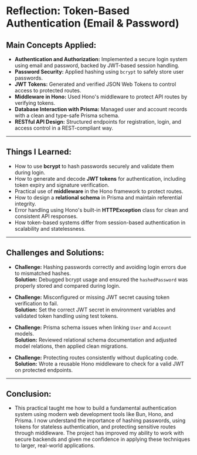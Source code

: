 # Reflection: Token-Based Authentication (Email & Password)

## Main Concepts Applied:

- **Authentication and Authorization:** Implemented a secure login system using email and password, backed by JWT-based session handling.
- **Password Security:** Applied hashing using `bcrypt` to safely store user passwords.
- **JWT Tokens:** Generated and verified JSON Web Tokens to control access to protected routes.
- **Middleware in Hono:** Used Hono's middleware to protect API routes by verifying tokens.
- **Database Interaction with Prisma:** Managed user and account records with a clean and type-safe Prisma schema.
- **RESTful API Design:** Structured endpoints for registration, login, and access control in a REST-compliant way.

---

## Things I Learned:

- How to use **bcrypt** to hash passwords securely and validate them during login.
- How to generate and decode **JWT tokens** for authentication, including token expiry and signature verification.
- Practical use of **middleware** in the Hono framework to protect routes.
- How to design a **relational schema** in Prisma and maintain referential integrity.
- Error handling using Hono's built-in **HTTPException** class for clean and consistent API responses.
- How token-based systems differ from session-based authentication in scalability and statelessness.

---

## Challenges and Solutions:

- **Challenge:** Hashing passwords correctly and avoiding login errors due to mismatched hashes.  
  **Solution:** Debugged bcrypt usage and ensured the `hashedPassword` was properly stored and compared during login.

- **Challenge:** Misconfigured or missing JWT secret causing token verification to fail.  
  **Solution:** Set the correct JWT secret in environment variables and validated token handling using test tokens.

- **Challenge:** Prisma schema issues when linking `User` and `Account` models.  
  **Solution:** Reviewed relational schema documentation and adjusted model relations, then applied clean migrations.

- **Challenge:** Protecting routes consistently without duplicating code.  
  **Solution:** Wrote a reusable Hono middleware to check for a valid JWT on protected endpoints.

---

## Conclusion:

- This practical taught me how to build a fundamental authentication system using modern web development tools like Bun, Hono, and Prisma. I now understand the importance of hashing passwords, using tokens for stateless authentication, and protecting sensitive routes through middleware. The project has improved my ability to work with secure backends and given me confidence in applying these techniques to larger, real-world applications.